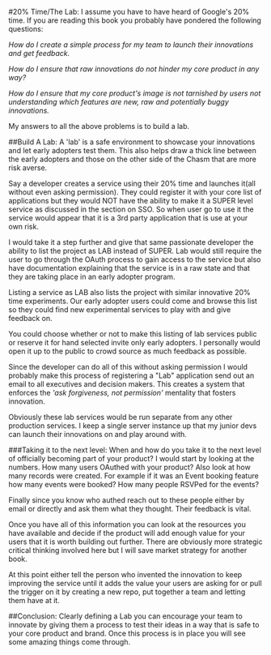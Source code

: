 #20% Time/The Lab:
I assume you have to have heard of Google's 20% time. If you are reading this book you probably have pondered the following questions:

*How do I create a simple process for my team to launch their innovations and get feedback.*

*How do I ensure that raw innovations do not hinder my core product in any way?*

*How do I ensure that my core product's image is not tarnished by users not understanding which features are new, raw and potentially buggy innovations.*

My answers to all the above problems is to build a lab.

##Build A Lab:
A 'lab' is a safe environment to showcase your innovations and let early adopters test them. This also helps draw a thick line between the early adopters and those on the other side of the Chasm that are more risk averse.

Say a developer creates a service using their 20% time and launches it(all without even asking permission). They could register it with your core list of applications but they would NOT have the ability to make it a SUPER level service as discussed in the section on SSO. So when user go to use it the service would appear that it is a 3rd party application that is use at your own risk.

I would take it a step further and give that same passionate developer the ability to list the project as LAB instead of SUPER. Lab would still require the user to go through the OAuth process to gain access to the service but also have documentation explaining that the service is in a raw state and that they are taking place in an early adopter program.

Listing a service as LAB also lists the project with similar innovative 20% time experiments. Our early adopter users could come and browse this list so they could find new experimental services to play with and give feedback on.

You could choose whether or not to make this listing of lab services public or reserve it for hand selected invite only early adopters. I personally would open it up to the public to crowd source as much feedback as possible.

Since the developer can do all of this without asking permission I would probably make this process of registering a "Lab" application send out an email to all executives and decision makers. This creates a system that enforces the _'ask forgiveness, not permission'_ mentality that fosters innovation.

Obviously these lab services would be run separate from any other production services. I keep a single server instance up that my junior devs can launch their innovations on and play around with.

###Taking it to the next level:
When and how do you take it to the next level of officially becoming part of your product? I would start by looking at the numbers. How many users OAuthed with your product? Also look at how many records were created. For example if it was an Event booking feature how many  events were booked? How many people RSVPed for the events?

Finally since you know who authed reach out to these people either by email or directly and ask them what they thought. Their feedback is vital.

Once you have all of this information you can look at the resources you have available and decide if the product will add enough value for your users that it is worth building out further. There are obviously more strategic critical thinking involved here but I will save market strategy for another book.

At this point either tell the person who invented the innovation to keep improving the service until it adds the value your users are asking for or pull the trigger on it by creating a new repo, put together a team and letting them have at it.

##Conclusion:
Clearly defining a Lab you can encourage your team to innovate by giving them a process to test their ideas in a way that is safe to your core product and brand. Once this process is in place you will see some amazing things come through.

